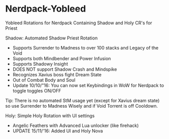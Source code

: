# Nerdpack-Yobleed
Yobleed Rotations for Nerdpack
Containing Shadow and Holy CR's for Priest

Shadow:
Automated Shadow Priest Rotation
- Supports Surrender to Madness to over 100 stacks and Legacy of the Void
- Supports both Mindbender and Power Infusion
- Supports Shadowy Insight
- DOES NOT support Shadow Crash and Mindspike
- Recognizes Xavius boss fight Dream State
- Out of Combat Body and Soul
- Update 10/10/"16: You can now set Keybindings in WoW for Nerdpack to toggle toggles ON/OFF

Tip: There is no automated StM usage yet (except for Xavius dream state) so use Surrender to Madness Wisely and if Void Torrent is off Cooldown. 

Holy: 
Simple Holy Rotation with UI settings
- Angelic Feathers with Advanced Lua unlocker (like firehack)
- UPDATE 15/11/'16: Added UI and Holy Nova 
